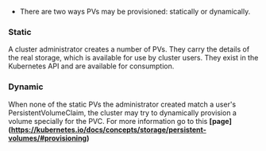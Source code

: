 - There are two ways PVs may be provisioned: statically or dynamically.

### Static
A cluster administrator creates a number of PVs. They carry the details of the real storage, which is available for use by cluster users. They exist in the Kubernetes API and are available for consumption.
### Dynamic
When none of the static PVs the administrator created match a user's PersistentVolumeClaim, the cluster may try to dynamically provision a volume specially for the PVC. For more information go to this **[page] (https://kubernetes.io/docs/concepts/storage/persistent-volumes/#provisioning)**
